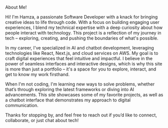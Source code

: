 About Me!

Hi! I'm Hamza, a passionate Software Developer with a knack for bringing creative ideas to life through code. With a focus on building engaging user experiences, I blend my technical expertise with a deep curiosity about how people interact with technology. This project is a reflection of my journey in tech – exploring, creating, and pushing the boundaries of what's possible.

In my career, I've specialized in AI and chatbot development, leveraging technologies like React, Next.js, and cloud services on AWS. My goal is to craft digital experiences that feel intuitive and impactful. I believe in the power of seamless interfaces and interactive designs, which is why this site is more than just a portfolio – it's a space for you to explore, interact, and get to know my work firsthand.

When I'm not coding, I'm learning new ways to solve problems, whether that’s through exploring the latest frameworks or diving into AI advancements. This site showcases some of my favorite projects, as well as a chatbot interface that demonstrates my approach to digital communication.

Thanks for stopping by, and feel free to reach out if you’d like to connect, collaborate, or just chat about tech!
